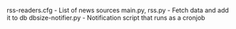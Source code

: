 rss-readers.cfg - List of news sources
main.py, rss.py - Fetch data and add it to db
dbsize-notifier.py - Notification script that runs as a cronjob

